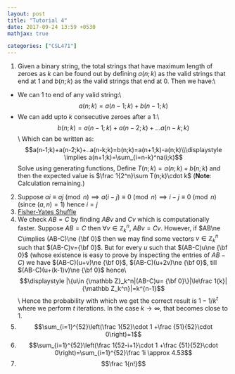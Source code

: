 ```yaml
---
layout: post
title: "Tutorial 4"
date: 2017-09-24 13:59 +0530
mathjax: true

categories: ["CSL471"]
---
```

1. Given a binary string, the total strings that have maximum length of zeroes as $k$ can be found out by defining $a(n;k)$ as the valid strings that end at $1$ and $b(n;k)$ as the valid strings that end at $0$. Then we have:\\
- We can $1$ to end of any valid string:\\
$$a(n;k)=a(n-1;k)+b(n-1;k)$$
- We can add upto $k$ consecutive zeroes after a $1$:\\
$$b(n;k)=a(n-1;k)+a(n-2;k)+...a(n-k;k)$$\\
Which can be written as:
$$a(n-1;k)+a(n-2;k)+..a(n-k;k)=b(n;k)=a(n+1;k)-a(n;k)\\\displaystyle
\implies a(n+1;k)=\sum_{i=n-k}^na(i;k)$$
Solve using generating functions, Define $T(n;k)=a(n;k)+b(n;k)$ and then the expected value is $\frac 1{2^n}\sum T(n;k)\cdot k$ (**Note**: Calculation remaining.)
2. Suppose $ai\equiv aj\pmod n\implies a(i-j)\equiv 0\pmod n\implies i-j\equiv 0\pmod n$ (since $(a,n)=1$) hence $i=j$
3. [Fisher-Yates Shuffle](https://en.wikipedia.org/wiki/Fisher%E2%80%93Yates_shuffle)
4. We check $AB=C$ by finding $ABv$ and $Cv$ which is computationally faster. Suppose $AB= C$ then $\forall v\in{\mathbb Z}_k^n$, $ABv=Cv$. However, if $AB\ne C\implies (AB-C)\ne {\bf 0}$ then we may find some vectors $v\in {\mathbb Z}_k^n$ such that $(AB-C)v={\bf 0}$. But for every $u$ such that $(AB-C)u\ne {\bf 0}$ (whose existence is easy to prove by inspecting the entries of $AB-C$) we have $(AB-C)(u+v)\ne {\bf 0}$, $(AB-C)(u+2v)\ne {\bf 0}$, till $(AB-C)(u+(k-1)v)\ne {\bf 0}$ hence\\
$$\displaystyle |\{u\in {\mathbb Z}_k^n|(AB-C)u= {\bf 0}\}|\le\frac 1{k}|{\mathbb Z_k^n}|=k^{n-1}$$\\
Hence the probability with which we get the correct result is $1-1/{k^t}$ where we perform $t$ iterations. In the case $k\to\infty$, that becomes close to $1$.
5. $$\sum_{i=1}^{52}\left(\frac 1{52}\cdot 1 +\frac {51}{52}\cdot 0\right)=1$$
6. $$\sum_{i=1}^{52}\left(\frac 1{52-i+1}\cdot 1 +\frac {51}{52}\cdot 0\right)=\sum_{i=1}^{52}\frac 1i \approx 4.53$$
7. $$\frac 1{n!}$$
